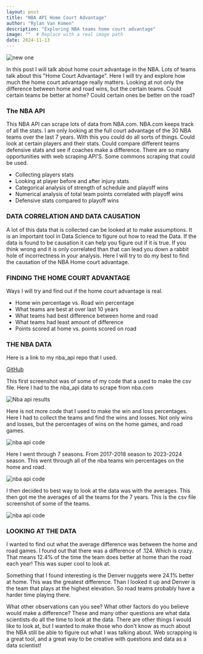 ```yaml
---
layout: post
title: "NBA API Home Court Advantage"
author: "Rylan Van Komen"
description: "Exploring NBA teams home court advantage"
image: ""  # Replace with a real image path
date: 2024-11-13
---
```


![new one](/my-blog/assets/img/ScreenshotNBA1.png)


In this post I will talk about home court advantage in the NBA. Lots of teams talk about this "Home Court Advantage". Here I will try and explore how much the home court advantage really matters. Looking at not only the difference between home and road wins, but the certain teams. Could certain teams be better at home? Could certain ones be better on the road?


### The NBA API


This NBA API can scrape lots of data from NBA.com. NBA.com keeps track of all the stats. I am only looking at the full court advantage of the 30 NBA teams over the last 7 years. With this you could do all sorts of things. Could look at certain players and their stats. Could compare different teams defensive stats and see if coaches make a difference. There are so many opportunities with web scraping API'S. Some commons scraping that could be used.   

- Collecting players stats
- Looking at player before and after injury stats
- Categorical analysis of strength of schedule and playoff wins
- Numerical analysis of total team points correlated with playoff wins
- Defensive stats compared to playoff wins


### DATA CORRELATION AND DATA CAUSATION

A lot of this data that is collected can be looked at to make assumptions. It is an important tool in Data Science to figure out how to read the Data. If the data is found to be causation it can help you figure out if it is true. If you think wrong and it is only correlated than that can lead you down a rabbit hole of incorrectness in your analysis. Here I will try to do my best to find the causation of the NBA Home court advantage. 




### FINDING THE HOME COURT ADVANTAGE

Ways I will try and find out if the home court advantage is real.

- Home win percentage vs. Road win percentage
- What teams are best at over last 10 years
- What teams had best difference between home and road
- What teams had least amount of difference 
- Points scored at home vs. points scored on road


### THE NBA DATA


Here is a link to my nba_api repo that I used. 

[GitHub](https://github.com/rvk23/nba_api)


This first screenshot was of some of my code that a used to make the csv file. Here I had to the nba_api data to scrape from nba.com



![Nba api results](/my-blog/assets/img/nba1.png)


Here is not more code that I used to make the win and loss percentages. Here I had to collect the teams and find the wins and losses. Not only wins and losses, but the percentages of wins on the home games, and road games.

![nba api code](/my-blog/assets/img/nba2.png)

Here I went through 7 seasons. From 2017-2018 season to 2023-2024 season. This went through all of the nba teams win percentages on the home and road.


![nba api code](/my-blog/assets/img/nba4.png)

I then decided to best way to look at the data was with the averages. This then got me the averages of all the teams for the 7 years. This is the csv file screenshot of some of the teams. 

![nba api code](/my-blog/assets/img/nba3.png)

### LOOKING AT THE DATA


I wanted to find out what the average difference was between the home and road games. I found out that there was a difference of .124. Which is crazy. That means 12.4% of the time the team does better at home than the road each year! This was super cool to look at. 

Something that I found interesting is the Denver nuggets were 24.1% better at home. This was the greatest difference. Than I looked it up and Denver is the team that plays at the highest elevation. So road teams probably have a harder time playing there.


What other observations can you see? What other factors do you believe would make a difference? These and many other questions are what data scientists do all the time to look at the data. There are other things I would like to look at, but I wanted to make those who don't know as much about the NBA still be able to figure out what I was talking about. Web scrapping is a great tool, and a great way to be creative with questions and data as a data scientist! 







